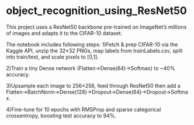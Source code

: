 # object_recognition_using_ResNet50

This project uses a ResNet50 backbone pre-trained on ImageNet’s millions of images and adapts it to the CIFAR-10 dataset.

The notebook includes following steps:
1)Fetch & prep CIFAR-10 via the Kaggle API, unzip the 32×32 PNGs, map labels from trainLabels.csv, split into train/test, and scale pixels to [0,1].

2)Train a tiny Dense network (Flatten→Dense(64)→Softmax) to ~40% accuracy.

3)Upsample each image to 256×256, feed through ResNet50 then add a Flatten→BatchNorm→Dense(128)→Dropout→Dense(64)→Dropout→Softmax.

4)Fine-tune for 10 epochs with RMSProp and sparse categorical crossentropy, boosting test accuracy to 94%.
